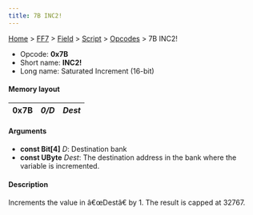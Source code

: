 ```yaml
---
title: 7B INC2!
---
```


[Home](../../../../Main%20Page.md.md) > [FF7](../../../../FF7.md) > [Field](../../../Field.md) > [Script](../../Script.md) > [Opcodes](../Opcodes.md) > 7B INC2!

-   Opcode: **0x7B**
-   Short name: **INC2!**
-   Long name: Saturated Increment (16-bit)

#### Memory layout

| 0x7B | *0/D* | *Dest* |
|------|-------|--------|

#### Arguments

-   **const Bit\[4\]** *D*: Destination bank
-   **const UByte** *Dest*: The destination address in the bank where
    the variable is incremented.

#### Description

Increments the value in â€œDestâ€ by 1. The result is capped at 32767.
